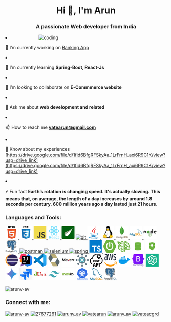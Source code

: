 <h1 align="center">Hi 👋, I'm Arun</h1>
<h3 align="center">A passionate Web developer from India</h3>
<img align="right" alt="coding" width="400" src="https://mir-s3-cdn-cf.behance.net/project_modules/max_1200/81bb4b165684019.640b6038d133e.gif"

- 🔭 I’m currently working on [Banking App](https://github.com/arunv-av/BankingApp)

- 🌱 I’m currently learning **Spring-Boot, React-Js**

- 👯 I’m looking to collaborate on **E-Commmerce website**

- 💬 Ask me about **web development and related**

- 📫 How to reach me **vatearun@gmail.com**

- 📄 Know about my experiences [https://drive.google.com/file/d/1fid6BfgRFSkyAa_1LrFrnH_axi6R9C1K/view?usp=drive_link](https://drive.google.com/file/d/1fid6BfgRFSkyAa_1LrFrnH_axi6R9C1K/view?usp=drive_link)

- ⚡ Fun fact **Earth’s rotation is changing speed. It's actually slowing. This means that, on average, the length of a day increases by around 1.8 seconds per century. 600 million years ago a day lasted just 21 hours.**



<h3 align="left">Languages and Tools:</h3>
<p align="left">
 <a href="https://www.w3.org/html/" target="_blank" rel="noreferrer"> <img src="https://raw.githubusercontent.com/devicons/devicon/master/icons/html5/html5-original-wordmark.svg" alt="html5" width="40" height="40"/> </a>
 <a href="https://www.w3schools.com/css/" target="_blank" rel="noreferrer"> <img src="https://raw.githubusercontent.com/devicons/devicon/master/icons/css3/css3-original-wordmark.svg" alt="css3" width="40" height="40"/>
 </a>
 <a href="https://developer.mozilla.org/en-US/docs/Web/JavaScript" target="_blank" rel="noreferrer"> <img src="https://raw.githubusercontent.com/devicons/devicon/master/icons/javascript/javascript-original.svg" alt="javascript" width="40" height="40"/> </a>
 <a href="https://reactjs.org/" target="_blank" rel="noreferrer"> <img src="https://raw.githubusercontent.com/devicons/devicon/master/icons/react/react-original-wordmark.svg" alt="react" width="40" height="40"/> </a>
 <img src="thymeleaf.png" alt="thymeleaf" width="40" height="40"/>
 <a href="https://git-scm.com/" target="_blank" rel="noreferrer"> <img src="https://www.vectorlogo.zone/logos/git-scm/git-scm-icon.svg" alt="git" width="40" height="40"/> </a>  <a href="https://www.java.com" target="_blank" rel="noreferrer"> <img src="https://raw.githubusercontent.com/devicons/devicon/master/icons/java/java-original.svg" alt="java" width="40" height="40"/> </a>  <a href="https://www.linux.org/" target="_blank" rel="noreferrer"> <img src="https://raw.githubusercontent.com/devicons/devicon/master/icons/linux/linux-original.svg" alt="linux" width="40" height="40"/> </a> <a href="https://www.mongodb.com/" target="_blank" rel="noreferrer"> <img src="https://raw.githubusercontent.com/devicons/devicon/master/icons/mongodb/mongodb-original-wordmark.svg" alt="mongodb" width="40" height="40"/> </a> <a href="https://www.mysql.com/" target="_blank" rel="noreferrer"> <img src="https://raw.githubusercontent.com/devicons/devicon/master/icons/mysql/mysql-original-wordmark.svg" alt="mysql" width="40" height="40"/> </a> <a href="https://nodejs.org" target="_blank" rel="noreferrer"> <img src="https://raw.githubusercontent.com/devicons/devicon/master/icons/nodejs/nodejs-original-wordmark.svg" alt="nodejs" width="40" height="40"/> </a> <a href="https://www.postgresql.org" target="_blank" rel="noreferrer"> <img src="https://raw.githubusercontent.com/devicons/devicon/master/icons/postgresql/postgresql-original-wordmark.svg" alt="postgresql" width="40" height="40"/> </a> <a href="https://postman.com" target="_blank" rel="noreferrer"> <img src="https://www.vectorlogo.zone/logos/getpostman/getpostman-icon.svg" alt="postman" width="40" height="40"/> </a> 
 <a href="https://www.selenium.dev" target="_blank" rel="noreferrer"> <img src="https://raw.githubusercontent.com/detain/svg-logos/780f25886640cef088af994181646db2f6b1a3f8/svg/selenium-logo.svg" alt="selenium" width="40" height="40"/> </a> <a href="https://spring.io/" target="_blank" rel="noreferrer"> <img src="https://www.vectorlogo.zone/logos/springio/springio-icon.svg" alt="spring" width="40" height="40"/> </a> <a href="https://www.typescriptlang.org/" target="_blank" rel="noreferrer"> 
 <img src="https://raw.githubusercontent.com/devicons/devicon/master/icons/typescript/typescript-original.svg" alt="typescript" width="40" height="40"/> </a>
<img src="spring-boot-1.svg" alt="springboot" width="40" height="40"/>
 <img src="springai.png" alt="springai" width="40" height="40"/>
 <img src="springdata.png" alt="springdata" width="40" height="40"/>
 <img src="springsecurity.png" alt="springsecurity" width="40" height="40"/>
   <br/>
 <img src="eclipse.png" alt="eclipse" width="40" height="40"/>
 <img src="intellij.jpeg" alt="intellij" width="40" height="40"/>
 <img src="vscode.webp" alt="vscode" width="40" height="40"/>
 <img src="hibernate.png" alt="hibernate" width="40" height="40"/>
 <img src="maven.png" alt="maven" width="40" height="40"/>
 <img src="microservices.jpg" alt="microservices" width="40" height="40"/>
 <img src="rest.png" alt="rest" width="40" height="40"/>
 <img src="aws.png" alt="aws" width="40" height="40"/>
 <img src="docker.png" alt="docker" width="40" height="40"/>
 <img src="bootstrap.png" alt="bootstrap" width="40" height="40"/>
 <img src="chatgpt.jpg" alt="chatgpt" width="40" height="40"/>
 <img src="gemini.png" alt="gemini" width="40" height="40"/>
 <img src="jira.jpeg" alt="jira" width="40" height="40"/>
 <img src="junit.png" alt="junit" width="40" height="40"/>
 <img src="tailwind.png" alt="tailwind" width="40" height="40"/>
 <img src="mockito.png" alt="mockito" width="40" height="40"/>
 <img src="kubernetes.png" alt="kubernetes" width="40" height="40"/>
 <img src="mysql.png" alt="mysql" width="40" height="40"/>
 <img src="postgres.jpeg" alt="postgres" width="40" height="40"/>
</p>
 
<p><img align="center" src="https://github-readme-stats.vercel.app/api/top-langs?username=arunv-av&show_icons=true&locale=en&layout=compact" alt="arunv-av" /></p>

<h3 align="left">Connect with me:</h3>
<p align="left">
<a href="https://linkedin.com/in/arunv1in" target="blank"><img align="center" src="https://raw.githubusercontent.com/rahuldkjain/github-profile-readme-generator/master/src/images/icons/Social/linked-in-alt.svg" alt="arunv-av" height="30" width="40" /></a>
<a href="https://stackoverflow.com/users/27677261" target="blank"><img align="center" src="https://raw.githubusercontent.com/rahuldkjain/github-profile-readme-generator/master/src/images/icons/Social/stack-overflow.svg" alt="27677261" height="30" width="40" /></a>
<a href="https://instagram.com/arunv_av" target="blank"><img align="center" src="https://raw.githubusercontent.com/rahuldkjain/github-profile-readme-generator/master/src/images/icons/Social/instagram.svg" alt="arunv_av" height="30" width="40" /></a>
<a href="https://www.hackerrank.com/vatearun" target="blank"><img align="center" src="https://raw.githubusercontent.com/rahuldkjain/github-profile-readme-generator/master/src/images/icons/Social/hackerrank.svg" alt="vatearun" height="30" width="40" /></a>
<a href="https://www.leetcode.com/arunv_av" target="blank"><img align="center" src="https://raw.githubusercontent.com/rahuldkjain/github-profile-readme-generator/master/src/images/icons/Social/leet-code.svg" alt="arunv_av" height="30" width="40" /></a>
<a href="https://auth.geeksforgeeks.org/user/vateacgrd" target="blank"><img align="center" src="https://raw.githubusercontent.com/rahuldkjain/github-profile-readme-generator/master/src/images/icons/Social/geeks-for-geeks.svg" alt="vateacgrd" height="30" width="40" /></a>
</p>
